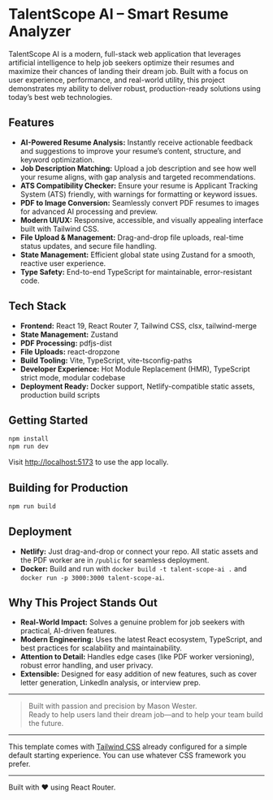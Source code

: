 # TalentScope AI – Smart Resume Analyzer

TalentScope AI is a modern, full-stack web application that leverages artificial intelligence to help job seekers optimize their resumes and maximize their chances of landing their dream job. Built with a focus on user experience, performance, and real-world utility, this project demonstrates my ability to deliver robust, production-ready solutions using today’s best web technologies.

## Features

- **AI-Powered Resume Analysis:** Instantly receive actionable feedback and suggestions to improve your resume’s content, structure, and keyword optimization.
- **Job Description Matching:** Upload a job description and see how well your resume aligns, with gap analysis and targeted recommendations.
- **ATS Compatibility Checker:** Ensure your resume is Applicant Tracking System (ATS) friendly, with warnings for formatting or keyword issues.
- **PDF to Image Conversion:** Seamlessly convert PDF resumes to images for advanced AI processing and preview.
- **Modern UI/UX:** Responsive, accessible, and visually appealing interface built with Tailwind CSS.
- **File Upload & Management:** Drag-and-drop file uploads, real-time status updates, and secure file handling.
- **State Management:** Efficient global state using Zustand for a smooth, reactive user experience.
- **Type Safety:** End-to-end TypeScript for maintainable, error-resistant code.

## Tech Stack

- **Frontend:** React 19, React Router 7, Tailwind CSS, clsx, tailwind-merge
- **State Management:** Zustand
- **PDF Processing:** pdfjs-dist
- **File Uploads:** react-dropzone
- **Build Tooling:** Vite, TypeScript, vite-tsconfig-paths
- **Developer Experience:** Hot Module Replacement (HMR), TypeScript strict mode, modular codebase
- **Deployment Ready:** Docker support, Netlify-compatible static assets, production build scripts

## Getting Started

```bash
npm install
npm run dev
```
Visit [http://localhost:5173](http://localhost:5173) to use the app locally.

## Building for Production

```bash
npm run build
```

## Deployment

- **Netlify:** Just drag-and-drop or connect your repo. All static assets and the PDF worker are in `/public` for seamless deployment.
- **Docker:** Build and run with `docker build -t talent-scope-ai .` and `docker run -p 3000:3000 talent-scope-ai`.

## Why This Project Stands Out

- **Real-World Impact:** Solves a genuine problem for job seekers with practical, AI-driven features.
- **Modern Engineering:** Uses the latest React ecosystem, TypeScript, and best practices for scalability and maintainability.
- **Attention to Detail:** Handles edge cases (like PDF worker versioning), robust error handling, and user privacy.
- **Extensible:** Designed for easy addition of new features, such as cover letter generation, LinkedIn analysis, or interview prep.

---

> Built with passion and precision by Mason Wester.  
> Ready to help users land their dream job—and to help your team build the future.

---

This template comes with [Tailwind CSS](https://tailwindcss.com/) already configured for a simple default starting experience. You can use whatever CSS framework you prefer.

---

Built with ❤️ using React Router.

